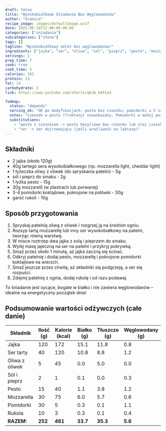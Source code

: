 ```yaml
---
draft: false
title: "Wysokobiałkowe Śniadanie Bez Węglowodanów"
author: "Granica"
recipe_image: images/defaultImage.avif
date: 2025-06-18T12:00:00-00:00
categories: ["sniadania"]
subcategories: ["słone"]
tags: []
tagline: "Wysokobiałkowy omlet bez węglowodanów!"
ingredients: ["jajka", "ser", "oliwa", "sól", "pieprz", "pesto", "mozzarella", "pomidorki koktajlowe", "rukola"]
servings: 1
prep_time: 7
cook: true
cook_time: 3
calories: 183
protein: 13
fat: 14
carbohydrate: 2
link: https://www.youtube.com/shorts/qb3A_kAPio4

fodmap:
  status: "depends"
  serving_ok: "OK po modyfikacjach: pesto bez czosnku; pomidorki ≤ 5 szt.; ser w małej porcji"
  notes: "Czosnek w pesto (fruktany) niewskazany. Pomidorki w małej porcji zwykle OK. Sery dojrzewające mają mało laktozy; mozzarella w umiarkowanej porcji."
  substitutions:
    - "pesto z czosnkiem -> pesto bazyliowe bez czosnku lub olej czosnkowy"
    - "ser -> ser dojrzewający (jeśli wrażliwość na laktozę)"
---
```


## Składniki
- 2 jajka (około 120g)
- 40g tartego sera wysokobiałkowego (np. mozzarella light, cheddar light)
- 1 łyżeczka oliwy z oliwek (do spryskania patelni) - 5g
- sól i pieprz do smaku - 2g
- 1 łyżka pesto - 15g
- 30g mozzarelli (w plastrach lub porwanej)
- 3-4 pomidorki koktajlowe, pokrojone na połówki - 30g
- garść rukoli - 10g

## Sposób przygotowania

1. Spryskaj patelnię oliwą z oliwek i rozgrzej ją na średnim ogniu.
2. Rozsyp tartą mozzarellę lub inny ser wysokobiałkowy na patelni, tworząc równą warstwę.
3. W misce roztrzep dwa jajka z solą i pieprzem do smaku.
4. Wylej masę jajeczną na ser na patelni i przykryj pokrywką.
5. Smaż przez około 1 minutę, aż jajka zaczną się ścinać.
6. Odkryj patelnię i dodaj pesto, mozzarellę i pokrojone pomidorki koktajlowe na wierzch.
7. Smaż jeszcze przez chwilę, aż składniki się podgrzeją, a ser się rozpuści.
8. Zdejmij patelnię z ognia, dodaj rukolę i od razu podawaj.

To śniadanie jest sycące, bogate w białko i nie zawiera węglowodanów – idealne na energetyczny początek dnia!

## Podsumowanie wartości odżywczych (całe danie)

| Składnik         | Ilość (g) | Kalorie (kcal) | Białko (g) | Tłuszcze (g) | Węglowodany (g) |
|------------------|-----------|---------------|------------|--------------|-----------------|
| Jajka            | 120       | 172           | 15.1       | 11.8         | 0.8             |
| Ser tarty        | 40        | 120           | 10.8       | 8.8          | 1.2             |
| Oliwa z oliwek   | 5         | 45            | 0.0        | 5.0          | 0.0             |
| Sól i pieprz     | 2         | 1             | 0.1        | 0.0          | 0.3             |
| Pesto            | 15        | 40            | 1.1        | 3.8          | 1.2             |
| Mozzarella       | 30        | 75            | 6.0        | 5.7          | 0.6             |
| Pomidorki        | 30        | 5             | 0.3        | 0.1          | 1.1             |
| Rukola           | 10        | 3             | 0.3        | 0.1          | 0.4             |
| **RAZEM:**       | **252**   | **461**       | **33.7**   | **35.3**     | **5.6**         |